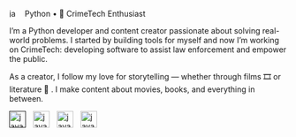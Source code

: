 <img align ="left" alt="java" width= "15px"  style="padding-right:10px;" src="https://imgs.search.brave.com/LAD9a2Vl5wwRqGNxI26amZ2B-iuo8xZAaDWDBnwBW38/rs:fit:860:0:0:0/g:ce/aHR0cHM6Ly93d3cu/cG5nYWxsLmNvbS93/cC1jb250ZW50L3Vw/bG9hZHMvNS9QeXRo/b24tUE5HLnBuZw"/>Python • 🫆 CrimeTech Enthusiast

I’m a Python developer and content creator passionate about solving real-world problems.
I started by building tools for myself and now I’m working on CrimeTech: developing software to assist law enforcement and empower the public.

As a creator, I follow my love for storytelling — whether through films 🎞️ or literature 📖 .
I make content about movies, books, and everything in between.

[<img align ="left" alt="java" width= "30px"  style="padding-right:10px;" src="https://imgs.search.brave.com/LAD9a2Vl5wwRqGNxI26amZ2B-iuo8xZAaDWDBnwBW38/rs:fit:860:0:0:0/g:ce/aHR0cHM6Ly93d3cu/cG5nYWxsLmNvbS93/cC1jb250ZW50L3Vw/bG9hZHMvNS9QeXRo/b24tUE5HLnBuZw"/>]()
<img align ="left" alt="java" width= "30px"  style="padding-right:10px;" src="https://imgs.search.brave.com/e85MisoUfsBHDOMh_tDCyYdoKLwTyLNsv-DWxJ6qXaE/rs:fit:860:0:0:0/g:ce/aHR0cHM6Ly9zdGF0/aWMudmVjdGVlenku/Y29tL3N5c3RlbS9y/ZXNvdXJjZXMvdGh1/bWJuYWlscy8wNTMv/MDY2Lzc5OC9zbWFs/bC9mcmVlLWxvZ28t/aHRtbC01LWZyZWUt/cG5nLnBuZw"/>
[<img align ="left" alt="java" width= "30px"  style="padding-right:10px;" src="https://imgs.search.brave.com/aio9q2SW7DtyTv6x8cvClfJIkOdvtmgVsqQR5FAkZ64/rs:fit:860:0:0:0/g:ce/aHR0cHM6Ly9mcmVl/cG5nbG9nby5jb20v/aW1hZ2VzL2FsbF9p/bWcvMTcwMTUwODcw/M1lvdVR1YmUtSWNv/bi1QTkcucG5n"/>](https://www.youtube.com/)
[<img align ="left" alt="java" width= "30px"  style="padding-right:10px;" src="https://imgs.search.brave.com/jQTDf8_Vlu3N6UQJmj0N7oG2m8GcQ3cyZ5V0YB_b8oU/rs:fit:860:0:0:0/g:ce/aHR0cHM6Ly93d3cu/cG5nYWxsLmNvbS93/cC1jb250ZW50L3Vw/bG9hZHMvNC9EZXRl/Y3RpdmUtU2hlcmxv/Y2stSG9sbWVzLVRy/YW5zcGFyZW50LVBO/Ry5wbmc"/>](https://www.reddit.com/user/Changesfuture/)


<!--
**frostship/frostship** is a ✨ _special_ ✨ repository because its `README.md` (this file) appears on your GitHub profile.

Here are some ideas to get you started:

- 🔭 I’m currently working on ...
- 🌱 I’m currently learning ...
- 👯 I’m looking to collaborate on ...
- 🤔 I’m looking for help with ...
- 💬 Ask me about ...
- 📫 How to reach me: ...
- 😄 Pronouns: ...
- ⚡ Fun fact: ...
-->

